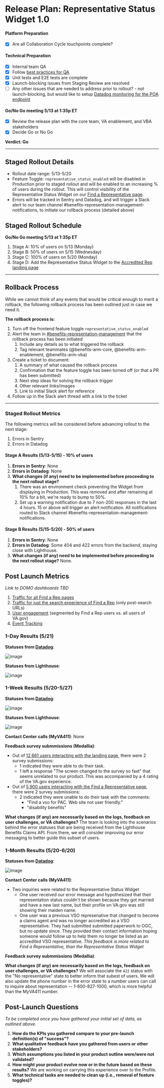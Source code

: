 # Release Plan: Representative Status Widget 1.0

#### Platform Preparation
- [x] Are all Collaboration Cycle touchpoints complete?

#### Technical Preparation
- [x] Internal team QA
- [x] Follow [best practices for QA](https://depo-platform-documentation.scrollhelp.site/developer-docs/qa-and-accessibility-testing)
- [x] Unit tests and E2E tests are complete
- [x] Launch-blocking issues from Staging Review are resolved
- [ ] Any other issues that are needed to address prior to rollout? - not launch-blocking, but would like to setup [Datadog monitoring for the POA endpoint](https://github.com/department-of-veterans-affairs/va.gov-team/issues/82963)

#### Go/No Go meeting 5/13 at 1:35p ET
- [x] Review the release plan with the core team, VA enablement, and VBA stakeholders
- [x] Decide Go or No Go

**Verdict: Go**

***

## Staged Rollout Details

- Rollout date range: 5/13-5/20
- Feature Toggle: `representative_status_enabled` will be disabled in Production prior to staged rollout and will be enabled to an increasing % of users during the rollout. This will control visibility of the Representative Status Widget on our [Find a Representative page](https://www.va.gov/get-help-from-accredited-representative/find-rep/).
- Errors will be tracked in Sentry and Datadog, and will trigger a Slack alert to our team channel #benefits-representation-management-notifications, to initiate our rollback process (detailed above)


## Staged Rollout Schedule
**Go/No Go meeting 5/13 at 1:35p ET**
1. Stage A: 10% of users on 5/13 (Monday)
2. Stage B: 50% of users on 5/15 (Wednesday)
3. Stage C: 100% of users on 5/20 (Monday)
4. Stage D: Add the Representative Status Widget to the [Accredited Rep landing page](https://www.va.gov/get-help-from-accredited-representative/)

*** 

## Rollback Process

While we cannot think of any events that would be critical enough to merit a rollback, the following rollback process has been outlined just in case we need it.

**The rollback process is:**
1. Turn off the frontend feature toggle `representative_status_enabled`
2. Alert the team in [#benefits-representation-management](https://slack.com/archives/C05L6HSJLHM) that the rollback process has been initiated
   1. Include any details as to what triggered the rollback
   2. Tag relevant teammates (@benefits-arm-core, @benefits-arm-enablement, @benefits-arm-vba)
3. Create a ticket to document:
   1. A summary of what caused the rollback process
   2. Confirmation that the feature toggle has been turned off (or that a PR has been submitted)
   3. Next step ideas for solving the rollback trigger
   4. Other relevant links/images
   5. Link to initial Slack alert for reference
4. Follow up in the Slack alert thread with a link to the ticket

***

### Staged Rollout Metrics

The following metrics will be considered before advancing rollout to the next stage:

1. Errors in Sentry
2. Errors in Datadog

#### Stage A Results (5/13-5/15) - 10% of users

1. **Errors in Sentry**: None
2. **Errors in Datadog**: None
3. **What changes (if any) need to be implemented before proceeding to the next rollout stage?**
   1. There was an environment check preventing the Widget from displaying in Production.  This was removed and after remaining at 10% for a bit, we're ready to bump to 50%.
   2. Set up a warning notification due to 7 non-200 responses in the last 4 hours. 15 or above will trigger an alert notification.  All notifications routed to Slack channel #benefits-representation-management-notifications.

#### Stage B Results (5/15-5/20) - 50% of users

1. **Errors in Sentry**: None
2. **Errors in Datadog**: Some 404 and 422 errors from the backend, staying close with Lighthouse.
3. **What changes (if any) need to be implemented before proceeding to the next rollout stage?** None.

## Post Launch Metrics

_Link to DOMO dashboards TBD_

1. [Traffic for all Find a Rep pages](https://analytics.google.com/analytics/web/#/report/content-pages/a50123418w177519031p176188361/_u.date00=20240310&_u.date01=20240319&explorer-table.plotKeys=%5B%5D&explorer-table.filter=get-help-from-accredited-representative/)
2. [Traffic for just the search experience of Find a Rep](https://analytics.google.com/analytics/web/#/report/content-pages/a50123418w177519031p176188361/_u.date00=20240311&_u.date01=20240318&explorer-table.plotKeys=%5B%5D&explorer-table.advFilter=%5B%5B0,%22analytics.pagePath%22,%22BW%22,%22www.va.gov~2Fget-help-from-accredited-representative~2Ffind-rep~2F%3F%22,0%5D%5D/) (only post-search URLs)
3. [User engagement](https://analytics.google.com/analytics/web/#/report/visitors-overview/a50123418w177519031p176188361/_u.date00=20240312&_u.date01=20240318&_.useg=user0ChHUWxaSUWm-5ocHKwm0Q,user_5CvEnKiSOmYYMHT8kTpQQ,builtin1&overview-dimensionSummary.selectedGroup=system&overview-dimensionSummary.selectedDimension=analytics.browser/) (segmented by Find a Rep users vs. all users of VA.gov)
4. [Event Tracking](https://analytics.google.com/analytics/web/#/report/content-event-pages/a50123418w177519031p176188361/_u.date00=20240311&_u.date01=20240413&_.useg=&_r.drilldown=analytics.pagePath:www.va.gov~2Fget-help-from-accredited-representative~2Ffind-rep~2F,analytics.eventCategory:Interactions&explorer-table.plotKeys=%5B%5D&explorer-table.rowCount=50&explorer-graphOptions.selected=analytics.nthDay/)

### 1-Day Results (5/21)

**Statuses from [Datadog](https://vagov.ddog-gov.com/logs?query=%40payload.controller%3A%22RepresentationManagement%3A%3AV0%3A%3APowerOfAttorneyController%22&agg_m=count&agg_m_source=base&agg_t=count&cols=host%2Cservice&fromUser=true&messageDisplay=inline&refresh_mode=sliding&storage=hot&stream_sort=desc&viz=stream&from_ts=1716302570635&to_ts=1716316970635&live=true)**:

![image](https://github.com/department-of-veterans-affairs/va.gov-team/assets/142453186/eaa14cc1-3d8e-4043-879d-984ae73d2bf8)

**Statuses from Lighthouse**:

![image](https://github.com/department-of-veterans-affairs/va.gov-team/assets/142453186/608c75bf-e0b9-4639-b20a-9911cbfffba8)

### 1-Week Results (5/20-5/27)

**Statuses from [Datadog](https://vagov.ddog-gov.com/logs?query=%40payload.controller%3A%22RepresentationManagement%3A%3AV0%3A%3APowerOfAttorneyController%22&agg_m=count&agg_m_source=base&agg_t=count&cols=host%2Cservice&fromUser=true&messageDisplay=inline&refresh_mode=sliding&storage=hot&stream_sort=desc&viz=stream&from_ts=1716302570635&to_ts=1716316970635&live=true)**:

![image](https://github.com/department-of-veterans-affairs/va.gov-team/assets/142453186/e8f38e79-38a4-45e0-aa08-2da3cc9a79b5)

**Statuses from Lighthouse**:

![image](https://github.com/department-of-veterans-affairs/va.gov-team/assets/142453186/594b20c7-a3dd-4edc-91a9-2ee26db6109e)

**Contact Center calls (MyVA411)**: None

**Feedback survey submmissions (Medallia)**:  
- Out of [12,661 users interacting with the landing page](https://analytics.google.com/analytics/web/#/report/visitors-overview/a50123418w177519031p176188361/_u.date00=20240520&_u.date01=20240527&_.useg=user0ChHUWxaSUWm-5ocHKwm0Q,user_5CvEnKiSOmYYMHT8kTpQQ,builtin1&overview-dimensionSummary.selectedGroup=system&overview-dimensionSummary.selectedDimension=analytics.browser/), there were 2 survey submissions:
   - 1 indicated they were able to do their task.
   - 1 left a response "The screen changed to the survey so fast" that seems unrelated to our product.  This was accompanied by a 4 rating of the VA.gov experience.
- Out of [5,900 users interacting with the Find a Representative page](https://analytics.google.com/analytics/web/#/report/visitors-overview/a50123418w177519031p176188361/_u.date00=20240520&_u.date01=20240527&_.useg=user0ChHUWxaSUWm-5ocHKwm0Q,user_5CvEnKiSOmYYMHT8kTpQQ,builtin1&overview-dimensionSummary.selectedGroup=system&overview-dimensionSummary.selectedDimension=analytics.browser/), there were 2 survey submissions:
   - 2 indicated they were unable to do their task with the comments:
      - "Find a vso for PAC. Web site not user friendly."
      - "disability benefits"

**What changes (if any) are necessarily based on the logs, feedback on user challenges, or VA challenges?** The team is looking into the scenarios behind the error statuses that are being received from the Lighthouse Benefits Claims API.  From there, we will consider improving our error messaging to better guide this subset of users.

### 1-Month Results (5/20-6/20)

**Statuses from [Datadog](https://vagov.ddog-gov.com/logs?query=%40payload.controller%3A%22RepresentationManagement%3A%3AV0%3A%3APowerOfAttorneyController%22&agg_m=count&agg_m_source=base&agg_t=count&cols=host%2Cservice&fromUser=true&messageDisplay=inline&refresh_mode=sliding&storage=hot&stream_sort=desc&viz=stream&from_ts=1716302570635&to_ts=1716316970635&live=true)**:

![image](https://github.com/department-of-veterans-affairs/va.gov-team/assets/142453186/2790b0fc-b55b-43ac-b3e0-4814bee84b49)

**Contact Center calls (MyVA411)**: 
- Two inquiries were related to the Representative Status Widget
   - One user received our error message and hypothesized that their representation status couldn't be shown because they got married and have a new last name, but their profile on VA.gov was still showing their maiden name.
   - One user was a previous VSO represenative that changed to become a claims agent and was no longer accredited as a VSO representative.  They had submitted submitted paperwork to OGC, but no update since.  They provided their contact information hoping someone would follow up to help them no longer be listed as an accredited VSO representative.   _This feedback is more related to Find a Representative, than the Representative Status Widget_

**Feedback survey submmissions (Medallia)**:  

**What changes (if any) are necessarily based on the logs, feedback on user challenges, or VA challenges?** 
We will associate the `422` status with the "No representative" state to better inform that subest of users.  We will also update the phone number in the error state to a number users can call to inquire about representation -- 1-800-827-1000, which is more helpful than the MyVA411 number.


## Post-Launch Questions

_To be completed once you have gathered your initial set of data, as outlined above._

1. **How do the KPIs you gathered compare to your pre-launch definition(s) of "success"?**
2. **What qualitative feedback have you gathered from users or other stakeholders?** 
3. **Which assumptions you listed in your product outline were/were not validated?**
4. **How might your product evolve now or in the future based on these results?** We are working on carrying this experience over to the Profile.
5. **What technical tasks are needed to clean up (i.e., removal of feature toggles)?** 
